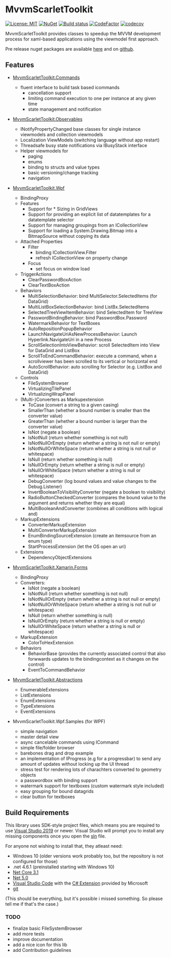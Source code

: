 # MvvmScarletToolkit

[![License: MIT](https://img.shields.io/badge/License-MIT-blue.svg)](https://github.com/Insire/Maple/blob/master/license.md)
[![NuGet](https://img.shields.io/nuget/v/MvvmScarletToolkit.svg?style=flat-square&label=nuget)](https://www.nuget.org/packages/MvvmScarletToolkit/)
[![Build status](https://dev.azure.com/SoftThorn/MvvmScarletToolkit/_apis/build/status/MvvmScarletToolkit-CD)](https://dev.azure.com/SoftThorn/MvvmScarletToolkit/_build/latest?definitionId=1)
[![CodeFactor](https://www.codefactor.io/repository/github/insire/mvvmscarlettoolkit/badge)](https://www.codefactor.io/repository/github/insire/mvvmscarlettoolkit)
[![codecov](https://codecov.io/gh/Insire/MvvmScarletToolkit/branch/master/graph/badge.svg)](https://codecov.io/gh/Insire/MvvmScarletToolkit)

MvvmScarletToolkit provides classes to speedup the MVVM development process for xaml-based applications using the viewmodel first approach.

Pre release nuget packages are available [here](https://pkgs.dev.azure.com/SoftThorn/_packaging/SoftThorn/nuget/v3/index.json) and on [github](https://github.com/Insire/MvvmScarletToolkit/packages).

## Features

- [MvvmScarletToolkit.Commands](src/MvvmScarletToolkit.Commands/readme.md)

  - fluent interface to build task based icommands
    - cancellation support
    - limiting command execution to one per instance at any given time
    - state management and notification

- [MvvmScarletToolkit.Observables](src/MvvmScarletToolkit.Observables/readme.md)

  - INotifyPropertyChanged base classes for single instance viewmodels and collection viewmodels
  - Localization ViewModels (switching language without app restart)
  - Threadsafe busy state notifications via IBusyStack interface
  - Helper viewmodels for
    - paging
    - enums
    - binding to structs and value types
    - basic versioning/change tracking
    - navigation

- [MvvmScarletToolkit.Wpf](src/MvvmScarletToolkit.Wpf/readme.md)

  - BindingProxy
  - Features
    - Support for * Sizing in GridViews
    - Support for providing an explicit list of datatemplates for a datatemplate selector
    - Support for managing groupings from an ICollectionView
    - Support for loading a System.Drawing.Bitmap into a BitmapSource without copying its data
  - Attached Properties
    - Filter
      - binding ICollectionView.Filter
      - refresh ICollectionView on property change
    - Focus
      - set focus on window load
  - TriggerActions
    - ClearPasswordBoxAction
    - ClearTextBoxAction
  - Behaviors
    - MultiSelectionBehavior: bind MultiSelector.SelectedItems (for DataGrid)
    - MultiListBoxSelectionBehavior: bind ListBx.SelectedItems
    - SelectedTreeViewItemBehavior: bind SelectedItem for TreeView
    - PasswordBindingBehavior: bind PasswordBox.Password
    - WatermarkBehavior for TextBoxes
    - AutoRepositionPopupBehavior
    - LaunchNavigateUriAsNewProcessBehavior: Launch Hyperlink.NavigateUri in a new Process
    - ScrollSelectionIntoViewBehavior: scroll SelectedItem into View for DataGrid and ListBox
    - ScrollToEndCommandBehavior: execute a command, when a scrollviewer has been scrolled to its vertical or horizontal end
    - AutoScrollBehavior: auto scrolling for Selector (e.g. ListBox and DataGrid)
  - Controls
    - FileSystemBrowser
    - VirtualizingTilePanel
    - VirtualizingWrapPanel
  - (Multi-)Converters as Markupextension
    - ToCase (convert a string to a given casing)
    - SmallerThan (whether a bound number is smaller than the converter value)
    - GreaterThan (whether a bound number is larger than the converter value)
    - IsNot (negate a boolean)
    - IsNotNull (return whether something is not null)
    - IsNotNullOrEmpty (return whether a string is not null or empty)
    - IsNotNullOrWhiteSpace (return whether a string is not null or whitespace)
    - IsNull (return whether something is null)
    - IsNullOrEmpty (return whether a string is null or empty)
    - IsNullOrWhiteSpace (return whether a string is null or whitespace)
    - DebugConverter (log bound values and value changes to the Debug.Listener)
    - InvertBooleanToVisibilityConverter (negate a boolean to visibility)
    - RadioButtonCheckedConverter (compares the bound value to the argument and returns whether they are equal)
    - MultiBooleanAndConverter (combines all conditions with logical and)
  - MarkupExtensions
    - ConverterMarkupExtension
    - MultiConverterMarkupExtension
    - EnumBindingSourceExtension (create an itemsource from an enum type)
    - StartProcessExtension (let the OS open an uri)
  - Extensions
    - DependencyObjectExtensions

- [MvvmScarletToolkit.Xamarin.Forms](src/MvvmScarletToolkit.Xamarin.Forms/readme.md)

  - BindingProxy
  - Converters:
    - IsNot (negate a boolean)
    - IsNotNull (return whether something is not null)
    - IsNotNullOrEmpty (return whether a string is not null or empty)
    - IsNotNullOrWhiteSpace (return whether a string is not null or whitespace)
    - IsNull (return whether something is null)
    - IsNullOrEmpty (return whether a string is null or empty)
    - IsNullOrWhiteSpace (return whether a string is null or whitespace)
  - MarkupExtension
    - ColorToHexExtension
  - Behaviors
    - BehaviorBase (provides the currently associated control that also forwwards updates to the bindingcontext as it changes on the control)
    - EventToCommandBehavior

- [MvvmScarletToolkit.Abstractions](src/MvvmScarletToolkit.Abstractions/readme.md)

  - EnumerableExtensions
  - ListExtensions
  - EnumExtensions
  - TypeExtensions
  - EventExtensions

- MvvmScarletToolkit.Wpf.Samples (for WPF)

  - simple navigation
  - master detail view
  - async cancelable commands using ICommand
  - simple file/folder browser
  - barebones drag and drop example
  - an implementation of IProgress (e.g for a progressbar) to send any amount of updates without locking   up the UI thread
  - stress test for rendering lots of charachters converted to geometry objects
  - a passwordbox with binding support
  - watermark support for textboxes (custom watermark style included)
  - easy grouping for bound datagrids
  - clear button for textboxes

## Build Requirements

This library uses SDK-style project files, which means you are required to use [Visual Studio 2019](https://visualstudio.microsoft.com/vs/community/) or newer. Visual Studio will prompt you to install any missing components once you open the [sln](./MvvmScarletToolkit.sln) file.

For anyone not wishing to install that, they atleast need:

- Windows 10 (older versions work probably too, but the repository is not configured for those)
- .net 4.6.1 (preinstalled starting with Windows 10)
- [Net Core 3.1](https://dotnet.microsoft.com/download/dotnet-core/3.1)
- [Net 5.0](https://dotnet.microsoft.com/download/dotnet-core/5.0)
- [Visual Studio Code](https://code.visualstudio.com/) with the [C# Extension](https://github.com/OmniSharp/omnisharp-vscode) provided by Microsoft
- [git](https://git-scm.com/)

(This should be everything, but it's possible i missed something. So please tell me if that's the case.)

### TODO

- finalize basic FileSystemBrowser
- add more tests
- improve documentation
- add a nice icon for this lib
- add Contribution guidelines

